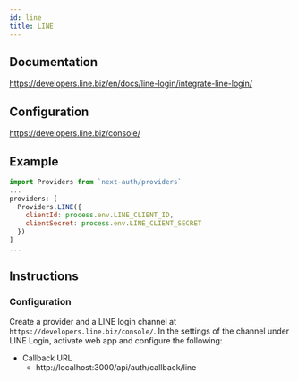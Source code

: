 ```yaml
---
id: line
title: LINE
---
```


## Documentation

https://developers.line.biz/en/docs/line-login/integrate-line-login/

## Configuration

https://developers.line.biz/console/

## Example

```js
import Providers from `next-auth/providers`
...
providers: [
  Providers.LINE({
    clientId: process.env.LINE_CLIENT_ID,
    clientSecret: process.env.LINE_CLIENT_SECRET
  })
]
...
```

## Instructions

### Configuration

Create a provider and a LINE login channel at `https://developers.line.biz/console/`. In the settings of the channel under LINE Login, activate web app and configure the following:

- Callback URL
  - http://localhost:3000/api/auth/callback/line